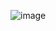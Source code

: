 ![image](https://github.com/Eliud254/city-clock/assets/109294381/1b2af08d-8091-430c-b6e2-8ce69620111b)
